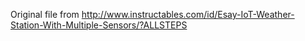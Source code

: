 Original file from http://www.instructables.com/id/Esay-IoT-Weather-Station-With-Multiple-Sensors/?ALLSTEPS
